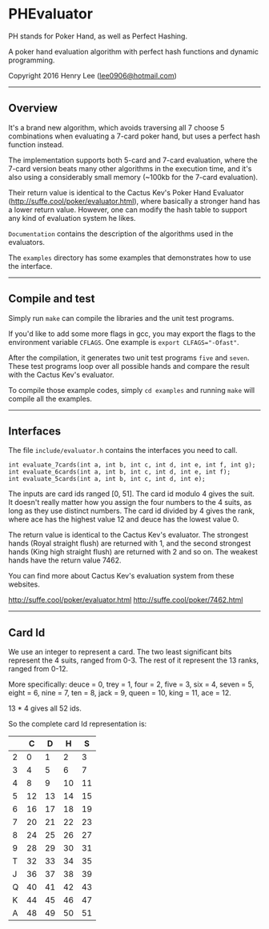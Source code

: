 # PHEvaluator

PH stands for Poker Hand, as well as Perfect Hashing.

A poker hand evaluation algorithm with perfect hash functions and dynamic
programming.

Copyright 2016 Henry Lee (lee0906@hotmail.com)

---------
Overview
---------
It's a brand new algorithm, which avoids traversing all 7 choose 5 combinations
when evaluating a 7-card poker hand, but uses a perfect hash function instead.

The implementation supports both 5-card and 7-card evaluation, where the 7-card
version beats many other algorithms in the execution time, and it's also using
a considerably small memory (~100kb for the 7-card evaluation).

Their return value is identical to the Cactus Kev's Poker Hand Evaluator
(http://suffe.cool/poker/evaluator.html), where basically a stronger hand has a
lower return value. However, one can modify the hash table to support any kind
of evaluation system he likes.

`Documentation` contains the description of the algorithms used in the
evaluators.

The `examples` directory has some examples that demonstrates how to use the
interface.

---------
Compile and test
---------
Simply run `make` can compile the libraries and the unit test programs.

If you'd like to add some more flags in gcc, you may export the flags to the
environment variable `CFLAGS`. One example is `export CLFAGS="-Ofast"`.

After the compilation, it generates two unit test programs `five` and `seven`.
These test programs loop over all possible hands and compare the result with
the Cactus Kev's evaluator.

To compile those example codes, simply `cd examples` and running `make` will
compile all the examples.

---------
Interfaces
---------
The file `include/evaluator.h` contains the interfaces you need to call.

```
int evaluate_7cards(int a, int b, int c, int d, int e, int f, int g);
int evaluate_6cards(int a, int b, int c, int d, int e, int f);
int evaluate_5cards(int a, int b, int c, int d, int e);
```

The inputs are card ids ranged [0, 51]. The card id modulo 4 gives the suit.
It doesn't really matter how you assign the four numbers to the 4 suits, as
long as they use distinct numbers. The card id divided by 4 gives the rank,
where ace has the highest value 12 and deuce has the lowest value 0.

The return value is identical to the Cactus Kev's evaluator. The strongest hands
(Royal straight flush) are returned with 1, and the second strongest hands (King
high straight flush) are returned with 2 and so on. The weakest hands have the
return value 7462.

You can find more about Cactus Kev's evaluation system from these websites.

http://suffe.cool/poker/evaluator.html
http://suffe.cool/poker/7462.html

---------
Card Id
---------
We use an integer to represent a card. The two least significant bits
represent the 4 suits, ranged from 0-3. The rest of it represent the 13
ranks, ranged from 0-12.

More specifically:
deuce = 0, trey = 1, four = 2, five = 3, six = 4, seven = 5, eight = 6,
nine = 7, ten = 8, jack = 9, queen = 10, king = 11, ace = 12.

13 * 4 gives all 52 ids.
 
So the complete card Id representation is:

|   | C | D | H | S |
|---|---|---|---|---|
| 2 | 0 | 1 | 2 | 3 |
| 3 | 4 | 5 | 6 | 7 |
| 4 | 8 | 9 | 10| 11|
| 5 | 12| 13| 14| 15|
| 6 | 16| 17| 18| 19|
| 7 | 20| 21| 22| 23|
| 8 | 24| 25| 26| 27|
| 9 | 28| 29| 30| 31|
| T | 32| 33| 34| 35|
| J | 36| 37| 38| 39|
| Q | 40| 41| 42| 43|
| K | 44| 45| 46| 47|
| A | 48| 49| 50| 51|
